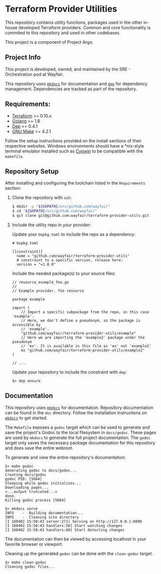 # Terraform Provider Utilities

This repository contains utility functions, packages used in the other
in-house developed Terraform providers. Common and core functionality is
commited to this repository and used in other codebases.

This project is a component of Project Argo.

## Project Info

This project is developed, owned, and maintained by the SRE - Orchestration
pod at Wayfair.

This repository uses [`mkdocs`](https://www.mkdocs.org/) for documentation
and [`dep`](https://golang.github.io/dep/) for dependency management.
Dependencies are tracked as part of the repository.

## Requirements:

- [Terraform](https://www.terraform.io/downloads.html) >= 0.10.x
- [Golang](https://golang.org/doc/install) >= 1.8
- [Dep](https://golang.github.io/dep/docs/installation.html) >= 0.4.1
- [GNU Make](https://www.gnu.org/software/make/) >= 4.2.1

Follow the setup instructions provided on the install sections of their
respective websites. Windows environments should have a \*nix-style terminal
emulator installed such as [Cygwin](https://www.cygwin.com/) to be compatible
with the `makefile`.

## Repository Setup

After installing and configuring the toolchain listed in the `Requirements`
section:

1. Clone the repository with `ssh`:

    ```sh
    $ mkdir -p "${GOPATH}/src/github.com/wayfair"
    $ cd "${GOPATH}/src/github.com/wayfair"
    $ git clone git@github.com:wayfair/terraform-provider-utils.git
    ```

2. Include the utility repo in your provider:

    Update your `Gopkg.toml` to include the repo as a dependency:

    ```
    # Gopkg.toml

    [[constraint]]
      name = "github.com/wayfair/terraform-provider-utils"
      # constraint to a specific version, release here:
      version = "=1.0.0"
    ```

    Include the needed package(s) to your source files:

    ```
    // resource_example_foo.go
    //
    // Example provider, foo resource

    package example

    import (
        // Import a specific subpackage from the repo, in this case 'example'.
        // Here, we don't define a pseudonym, so the package is accessible by
        // 'example'.
        "github.com/wayfair/terraform-provider-utils/example"
        // Here we are importing the 'example2' package under the pseudonym
        // 'ex'. It is available in this file as 'ex' not 'example2'
        ex "github.com/wayfair/terraform-provider-utils/example2"
    )

    // ...
    ```

    Update your repository to include the constraint with `dep`:

    ```
    $> dep ensure
    ```

## Documentation

This repository uses [`mkdocs`](https://www.mkdocs.org/) for documentation.
Repository documentation can be found in the `doc` directory. Follow the
installation instructions on [`mkdocs`](https://www.mkdocs.org/#installation)
to get started.

The `Makefile` exposes a `godoc` target which can be used to generate and save
the project's Godoc to the local filesystem in `docs/godoc`. These pages are
used by `mkdocs` to generate the full project documentation. The `godoc` target
only saves the necessary package documentation for this repository and does
save the entire webroot.

To generate and view the entire repository's documentation:

```
$> make godoc
Generating godoc to docs/godoc...
Creating docs/godoc
godoc PID: [5084]
Sleeping while godoc initializes...
Downloading pages...
<...output truncated...>
done.
Killing godoc process [5084]

$> mkdocs serve
INFO    -  Building documentation...
INFO    -  Cleaning site directory
[I 160402 15:50:43 server:271] Serving on http://127.0.0.1:8000
[I 160402 15:50:43 handlers:58] Start watching changes
[I 160402 15:50:43 handlers:60] Start detecting changes
```

The documentation can then be viewed by accessing localhost in your favorite
browser or viewport.

Cleaning up the generated `godoc` can be done with the `clean-godoc` target.

```
$> make clean-godoc
Cleaning godoc files...
```
